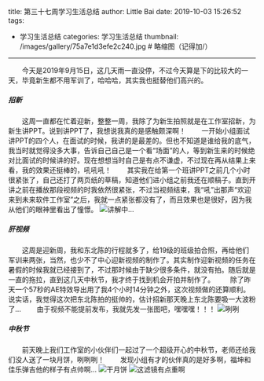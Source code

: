 title: 第三十七周学习生活总结
author: Little Bai
date: 2019-10-03 15:26:52
tags:
- 学习生活总结
categories: 学习生活总结
thumbnail: /images/gallery/75a7e1d3efe2c240.jpg # 略缩图（记得加/）
---
&emsp;&emsp;今天是2019年9月15日，这几天雨一直没停，不过今天算是下的比较大的一天，毕竟新生都不用军训了，哈哈哈，其实我也挺替他们高兴的。
##### 招新
&emsp;&emsp;这周一直都在忙着迎新，整整一周，我除了为新生拍照就是在工作室招新，为新生讲PPT。说到讲PPT了，我想说我真的是感触颇深啊！
&emsp;&emsp;一开始小组面试讲PPT的四个人，在面试的时候，我讲的是最差的。但也不知道是谁给我的底气，我当时就觉得没多大事，告诉自己自己是一个看“场面”的人，等到新生来的时候绝对比面试的时候讲的好。现在想想当时自己是有点不谦虚，不过现在再从结果上来看，我的效果还挺棒的，吼吼吼！
&emsp;&emsp;其实我在给第一个班讲PPT之前几个小时很紧张了，自己还打了两页纸的草稿，知道他们进小组之前我还在顺稿子。直到开讲之前在播放那段视频的时我依然很紧张，不过当视频结束，我“吼”出那声“欢迎来到未来软件工作室”之后，我就一点紧张都没有了，而且效果也是很好，因为我从他们的眼神里看出了憧憬。
![讲解中...](https://upload-images.jianshu.io/upload_images/14271401-51ad49c0a28c92af?imageMogr2/auto-orient/strip%7CimageView2/2/w/1240)
##### 肝视频
&emsp;&emsp;这周是迎新周，我和东北陈的行程就多了，给19级的班级拍合照，再给他们军训来两张，当然，也少不了中心迎新视频的制作了。其实制作迎新视频的任务在暑假的时候我就已经接到了，不过那时候由于缺少很多条件，就没有拍。随后就是一直的拖拉，直到这几天中秋节，我才终于找到机会开拍并制作了。
&emsp;&emsp;除了昨天一个57秒的AE特效导出用了我4个小时14分钟之外，这次视频做的还算顺利。说实话，我觉得这次把东北陈拍的挺帅的，估计招新那天晚上东北陈要吸一大波粉了...
&emsp;&emsp;由于视频不能提前发布，我就先发一张图吧，嘿嘿嘿！！！
![咧咧](https://upload-images.jianshu.io/upload_images/14271401-f08e08a7b10d0d76?imageMogr2/auto-orient/strip%7CimageView2/2/w/1240)
##### 中秋节
&emsp;&emsp;前天晚上我们工作室的小伙伴们一起过了一个超级开心的中秋节，老师还给我们没人送了一块月饼，咧咧咧！
&emsp;&emsp;发现小组有才的伙伴真的是好多啊，福坤和佳乐弹吉他的样子有点帅啊...
![干月饼](https://upload-images.jianshu.io/upload_images/14271401-f9ad19982413a27b?imageMogr2/auto-orient/strip%7CimageView2/2/w/1240)
![这滤镜有点重啊](https://upload-images.jianshu.io/upload_images/14271401-3c8a8dc814862974?imageMogr2/auto-orient/strip%7CimageView2/2/w/1240)